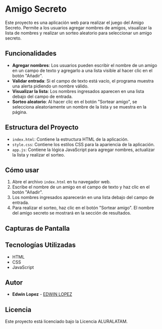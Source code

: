 # Amigo Secreto

Este proyecto es una aplicación web para realizar el juego del Amigo Secreto. Permite a los usuarios agregar nombres de amigos, visualizar la lista de nombres y realizar un sorteo aleatorio para seleccionar un amigo secreto.

## Funcionalidades

- **Agregar nombres**: Los usuarios pueden escribir el nombre de un amigo en un campo de texto y agregarlo a una lista visible al hacer clic en el botón "Añadir".
- **Validar entrada**: Si el campo de texto está vacío, el programa muestra una alerta pidiendo un nombre válido.
- **Visualizar la lista**: Los nombres ingresados aparecen en una lista debajo del campo de entrada.
- **Sorteo aleatorio**: Al hacer clic en el botón "Sortear amigo", se selecciona aleatoriamente un nombre de la lista y se muestra en la página.

## Estructura del Proyecto

- `index.html`: Contiene la estructura HTML de la aplicación.
- `style.css`: Contiene los estilos CSS para la apariencia de la aplicación.
- `app.js`: Contiene la lógica JavaScript para agregar nombres, actualizar la lista y realizar el sorteo.

## Cómo usar

1. Abre el archivo `index.html` en tu navegador web.
2. Escribe el nombre de un amigo en el campo de texto y haz clic en el botón "Añadir".
3. Los nombres ingresados aparecerán en una lista debajo del campo de entrada.
4. Para realizar el sorteo, haz clic en el botón "Sortear amigo". El nombre del amigo secreto se mostrará en la sección de resultados.

## Capturas de Pantalla



## Tecnologías Utilizadas

- HTML
- CSS
- JavaScript

## Autor

- **Edwin Lopez** - [EDWIN LOPEZ](https://github.com/EdwinLZ21)

## Licencia

Este proyecto está licenciado bajo la Licencia ALURALATAM.
